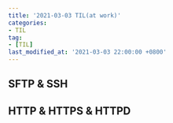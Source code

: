 ```yaml
---
title: '2021-03-03 TIL(at work)'
categories:
- TIL
tag:
- [TIL]
last_modified_at: '2021-03-03 22:00:00 +0800'
---
```


## SFTP & SSH

## HTTP & HTTPS & HTTPD
